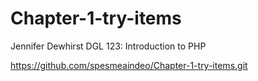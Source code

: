 # Chapter-1-try-items

Jennifer Dewhirst
DGL 123: Introduction to PHP

https://github.com/spesmeaindeo/Chapter-1-try-items.git